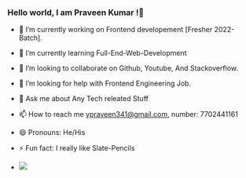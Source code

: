 ### Hello world, I am Praveen Kumar !👋



- 🔭 I’m currently working on Frontend developement [Fresher 2022-Batch].
- 🌱 I’m currently learning Full-End-Web-Development
- 👯 I’m looking to collaborate on Github, Youtube, And Stackoverflow.
- 🤔 I’m looking for help with Frontend Engineering Job.
- 💬 Ask me about Any Tech releated Stuff
- 📫 How to reach me ypraveen341@gmail.com, number: 7702441161
- 😄 Pronouns: He/His
- ⚡ Fun fact: I really like Slate-Pencils



- <img src="https://github-readme-stats.vercel.app/api?username=praveen3411&&show_icons=true&title_color=008080&icon_color=bb2acf&text_color=daf7dc&bg_color=EE82EE">
